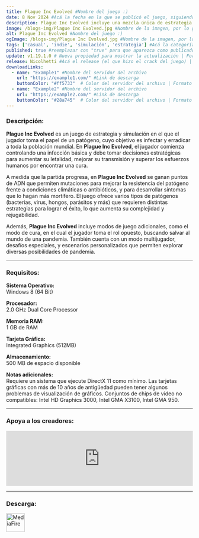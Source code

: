 ```yaml
---
title: Plague Inc Evolved #Nombre del juego :)
date: 8 Nov 2024 #Acá la fecha en la que se publicó el juego, siguiendo este formato: Dia "30", Mes "Oct", Año "2024" = como debe quedar: 30 Oct 2024
description: Plague Inc Evolved incluye una mezcla única de estrategia y simulación terroríficamente realista. Tu patógeno acaba de infectar al paciente cero. Ahora tu misión es conseguir que la humanidad se extinga propagando una epidemia letal a la vez que saboteas los esfuerzos de la población para combatirla. #Acá una mini descripción del juego
image: /blogs-img/Plague Inc Evolved.jpg #Nombre de la imagen, por lo general es exactamente el mismo nombre que el juego excluyendo lo ":" (Dos puntos)
alt: Plague Inc Evolved #Nombre del juego :)
ogImage: /blogs-img/Plague Inc Evolved.jpg #Nombre de la imagen, por lo general es exactamente el mismo nombre que el juego excluyendo lo ":" (Dos puntos)
tags: ['casual', 'indie', 'simulación', 'estrategia'] #Acá la categoría o categorías del juego, si es más de una se coloca en este formato: ['categoría1', 'categoría2']
published: true #reemplazar con "true" para que aparezca como publicado
update: v1.19.1.0 # Nueva propiedad para mostrar la actualización | Formato: v1.0.0
release: Nicolhetti #Acá el release (el que hizo el crack del juego) | Formato: Nicolhetti
downloadLinks:
  - name: "Example1" #Nombre del servidor del archivo
    url: "https://example1.com/" #Link de descarga
    buttonColor: "#ff5733"  # Color del servidor del archivo | Formato hexadecimal | MediaFire: #0171F0 | Buzzheavier: #FF6600 |
  - name: "Example2" #Nombre del servidor del archivo
    url: "https://example2.com/" #Link de descarga
    buttonColor: "#28a745"  # Color del servidor del archivo | Formato hexadecimal | MediaFire: #0171F0 | Buzzheavier: #FF6600 |
---
```


<!--En VSCode seleccionando una palabra, por ejemplo: "Plague Inc Evolved" y apretando Ctrl+F2 se seleccionan todas las palabras iguales-->

### Descripción:
**Plague Inc Evolved** es un juego de estrategia y simulación en el que el jugador toma el papel de un patógeno, cuyo objetivo es infectar y erradicar a toda la población mundial. En **Plague Inc Evolved**, el jugador comienza controlando una infección básica y debe tomar decisiones estratégicas para aumentar su letalidad, mejorar su transmisión y superar los esfuerzos humanos por encontrar una cura. 

A medida que la partida progresa, en **Plague Inc Evolved** se ganan puntos de ADN que permiten mutaciones para mejorar la resistencia del patógeno frente a condiciones climáticas o antibióticos, y para desarrollar síntomas que lo hagan más mortífero. El juego ofrece varios tipos de patógenos (bacterias, virus, hongos, parásitos y más) que requieren distintas estrategias para lograr el éxito, lo que aumenta su complejidad y rejugabilidad.

Además, **Plague Inc Evolved** incluye modos de juego adicionales, como el modo de cura, en el cual el jugador toma el rol opuesto, buscando salvar al mundo de una pandemia. También cuenta con un modo multijugador, desafíos especiales, y escenarios personalizados que permiten explorar diversas posibilidades de pandemia.
<!--Prompt para Chat-GPT: Hazme una descripción para el juego "Plague Inc Evolved" y cada que menciones "Plague Inc Evolved" ponlo en negrita -->

---

### Requisitos:
**Sistema Operativo:**  
Windows 8 (64 Bit)

**Procesador:**  
2.0 GHz Dual Core Processor

**Memoria RAM:**  
1 GB de RAM

**Tarjeta Gráfica:**  
Integrated Graphics (512MB)

**Almacenamiento:**  
500 MB de espacio disponible

**Notas adicionales:**  
Requiere un sistema que ejecute DirectX 11 como mínimo. Las tarjetas gráficas con más de 10 años de antigüedad pueden tener algunos problemas de visualización de gráficos. Conjuntos de chips de video no compatibles: Intel HD Graphics 3000, Intel GMA X3100, Intel GMA 950.

<!--Si falta o sobra un requisito se quita o se agrega manteniendo el mismo formato-->

---

### Apoya a los creadores:
<iframe src="https://store.steampowered.com/widget/246620/" frameborder="0" style="background-color: transparent; width: 100% !important; aspect-ratio: 646 / 190;"></iframe>

<!--Reemplazar los numeros (AppID) del juego (en este caso 246620) por el numero (AppID) correspondiente con el juego a publicar-->
<!--El AppID se encuentra en la URL del Juego en Steam-->

---

### Descarga:

[<img src="https://gist.github.com/cxmeel/0dbc95191f239b631c3874f4ccf114e2/raw/download.svg" alt="MediaFire" height="50" />](https://www.mediafire.com/file/a369qmj4uin2y3n/Plague_Inc_Evolved_-_By_Nicolhetti_Projects.zip/file)

<!-- # se debe reemplazar por el link de descarga-->

<!--NOMBRE-DEL-SERVICIO se debe reemplazar por el servicio donde está subido el juego-->